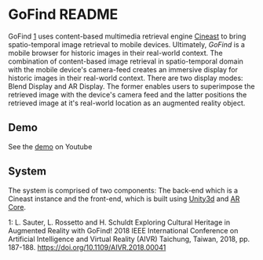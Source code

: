 # GoFind README

GoFind [1](#gofind) uses content-based multimedia retrieval engine [Cineast](https://github.com/vitrivr/cineast/)
to bring spatio-temporal image retrieval to mobile devices.
Ultimately, _GoFind_ is a mobile browser for historic images in their real-world context.
The combination of content-based image retrieval in spatio-temporal domain with
the mobile device's camera-feed creates an immersive display for historic images
in their real-world context.
There are two display modes: Blend Display and AR Display. The former enables users to superimpose
the retrieved image with the device's camera feed and the latter positions the retrieved image
at it's real-world location as an augmented reality object.

## Demo

See the [demo](https://youtu.be/W14e8SRZGkA) on Youtube

## System

The system is comprised of two components: The back-end which is a Cineast instance
and the front-end, which is built using [Unity3d](https://unity3d.com) and [AR Core](https://developers.google.com/ar/).


<a name="gofind">1</a>: L. Sauter, L. Rossetto and H. Schuldt
Exploring Cultural Heritage in Augmented Reality with GoFind!
2018 IEEE International Conference on Artificial Intelligence and Virtual Reality (AIVR)
Taichung, Taiwan, 2018, pp. 187-188. https://doi.org/10.1109/AIVR.2018.00041
